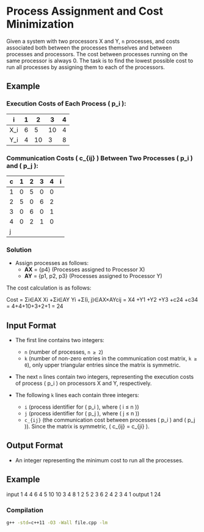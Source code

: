# Process Assignment and Cost Minimization

Given a system with two processors X and Y, `n` processes, and costs associated both between the processes themselves and between processes and processors. The cost between processes running on the same processor is always 0. The task is to find the lowest possible cost to run all processes by assigning them to each of the processors.

## Example

### Execution Costs of Each Process \( p_i \):

| i  | 1  | 2  | 3  | 4  |
|----|----|----|----|----|
| X_i| 6  | 5  | 10 | 4  |
| Y_i| 4  | 10 | 3  | 8  |

### Communication Costs \( c_{ij} \) Between Two Processes \( p_i \) and \( p_j \):

| c   | 1  | 2  | 3  | 4  | i  |
|-----|----|----|----|----|----|
| 1   | 0  | 5  | 0  | 0  |    |
| 2   | 5  | 0  | 6  | 2  |    |
| 3   | 0  | 6  | 0  | 1  |    |
| 4   | 0  | 2  | 1  | 0  |    |
| j   |    |    |    |    |    |

### Solution

- Assign processes as follows:
  - **AX** = {p4} (Processes assigned to Processor X)
  - **AY** = {p1, p2, p3} (Processes assigned to Processor Y)

The cost calculation is as follows:


Cost = Σi∈AX Xi +Σi∈AY Yi +Σ(i, j)∈AX×AYcij
= X4 +Y1 +Y2 +Y3 +c24 +c34
= 4+4+10+3+2+1
= 24

## Input Format

- The first line contains two integers:
  - `n` (number of processes, `n ≥ 2`)
  - `k` (number of non-zero entries in the communication cost matrix, `k ≥ 0`), only upper triangular entries since the matrix is symmetric.
  
- The next `n` lines contain two integers, representing the execution costs of process \( p_i \) on processors X and Y, respectively.

- The following `k` lines each contain three integers:
  - `i` (process identifier for \( p_i \), where \( i ≤ n \))
  - `j` (process identifier for \( p_j \), where \( j ≤ n \))
  - `c_{ij}` (the communication cost between processes \( p_i \) and \( p_j \)). Since the matrix is symmetric, \( c_{ij} = c_{ji} \).

## Output Format

- An integer representing the minimum cost to run all the processes.

## Example

input 1
4 4
6 4
5 10
10 3
4 8
1 2 5
2 3 6
2 4 2
3 4 1
output 1
24

### Compilation
 ```bash
 g++ -std=c++11 -O3 -Wall file.cpp -lm
